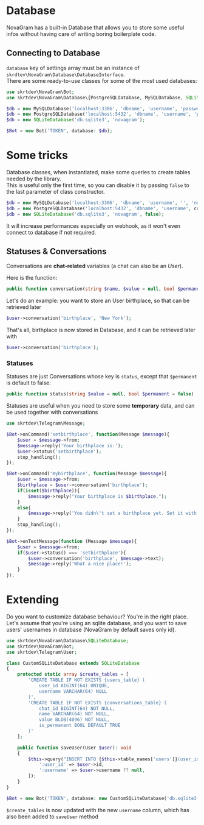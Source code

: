 # Database

NovaGram has a built-in Database that allows you to store some useful infos without having care of writing boring boilerplate code.

## Connecting to Database

`database` key of settings array must be an instance of `skrdtev\NovaGram\Database\DatabaseInterface`.  
There are some ready-to-use classes for some of the most used databases:

```php
use skrtdev\NovaGram\Bot;
use skrtdev\NovaGram\Database\{PostgreSQLDatabase, MySQLDatabase, SQLiteDatabase};

$db = new MySQLDatabase('localhost:3306', 'dbname', 'username', 'password (not required)', 'novagram (table names prefix)');
$db = new PostgreSQLDatabase('localhost:5432', 'dbname', 'username', 'password (not required)', 'novagram');
$db = new SQLiteDatabase('db.sqlite3', 'novagram');

$Bot = new Bot('TOKEN', database: $db);
```

# Some tricks  

Database classes, when instantiated, make some queries to create tables needed by the library.  
This is useful only the first time, so you can disable it by passing `false` to the last parameter of class constructor.

```php
$db = new MySQLDatabase('localhost:3306', 'dbname', 'username', '', 'novagram', false);
$db = new PostgreSQLDatabase('localhost:5432', 'dbname', 'username', create_tables: false);
$db = new SQLiteDatabase('db.sqlite3', 'novagram', false);
```

It will increase performances especially on webhook, as it won't even connect to database if not required.

## Statuses & Conversations

Conversations are **chat-related** variables (a chat can also be an _User_).

Here is the function:

```php
public function conversation(string $name, $value = null, bool $permanent = true)
```

Let's do an example: you want to store an User birthplace, so that can be retrieved later

```php
$user->conversation('birthplace', 'New York');
```

That's all, birthplace is now stored in Database, and it can be retrieved later with

```php
$user->conversation('birthplace');
```

### Statuses

Statuses are just Conversations whose key is ```status```, except that ```$permanent``` is default to false:
```php
public function status(string $value = null, bool $permanent = false)
```

Statuses are useful when you need to store some **temporary** data, and can be used together with conversations

```php
use skrtdev\Telegram\Message;

$Bot->onCommand('setbirthplace', function(Message $message){
    $user = $message->from;
    $message->reply('Your birthplace is:');
    $user->status('setbirthplace');
    stop_handling();
});

$Bot->onCommand('mybirthplace', function(Message $message){
    $user = $message->from;
    $birthplace = $user->conversation('birthplace');
    if(isset($birthplace)){
        $message->reply("Your birthplace is $birthplace.");
    }
    else{
        $message->reply('You didn\'t set a birthplace yet. Set it with /setbirthplace');
    }
    stop_handling();
});

$Bot->onTextMessage(function (Message $message){
    $user = $message->from;
    if($user->status() === 'setbirthplace'){
        $user->conversation('birthplace', $message->text);
        $message->reply('What a nice place!');
    }
});
```

# Extending

Do you want to customize database behaviour? You're in the right place.
Let's assume that you're using an sqlite database, and you want to save users' usernames in database (NovaGram by default saves only id).

```php
use skrtdev\NovaGram\Database\SQLiteDatabase;
use skrtdev\NovaGram\Bot;
use skrtdev\Telegram\User;

class CustomSQLiteDatabase extends SQLiteDatabase
{
    protected static array $create_tables = [
        'CREATE TABLE IF NOT EXISTS {users_table} (
            user_id BIGINT(64) UNIQUE,
            username VARCHAR(64) NULL
        )',
        'CREATE TABLE IF NOT EXISTS {conversations_table} (
            chat_id BIGINT(64) NOT NULL,
            name VARCHAR(64) NOT NULL,
            value BLOB(4096) NOT NULL,
            is_permanent BOOL DEFAULT TRUE
        )'
    ];

    public function saveUser(User $user): void 
    {
        $this->query("INSERT INTO {$this->table_names['users']}(user_id, username) VALUES (:user_id, :username)", [
            ':user_id' => $user->id,
            ':username' => $user->username ?? null,
        ]);
    }
}

$Bot = new Bot('TOKEN', database: new CustomSQLiteDatabase('db.sqlite3'));
```

`$create_tables` is now updated with the new `username` column, which has also been added to `saveUser` method